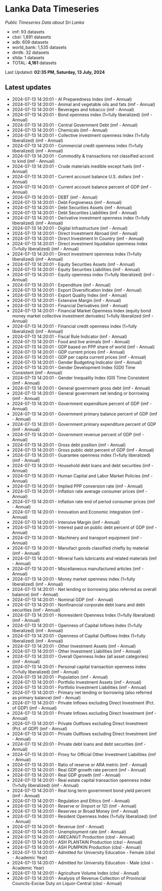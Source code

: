 # Lanka Data Timeseries
*Public Timeseries Data about Sri Lanka*

* imf: 93 datasets
* cbsl: 1,891 datasets
* adb: 609 datasets
* world_bank: 1,535 datasets
* dmtlk: 32 datasets
* sltda: 1 datasets
* TOTAL: **4,161** datasets

Last Updated: **02:35 PM, Saturday, 13 July, 2024**

## Latest updates

* 2024-07-13 14:20:01 - AI Preparedness Index (imf - Annual)
* 2024-07-13 14:20:01 - Animal and vegetable oils and fats (imf - Annual)
* 2024-07-13 14:20:01 - Beverages and tobacco (imf - Annual)
* 2024-07-13 14:20:01 - Bond openness index (1=fully liberalized) (imf - Annual)
* 2024-07-13 14:20:01 - Central Government Debt (imf - Annual)
* 2024-07-13 14:20:01 - Chemicals (imf - Annual)
* 2024-07-13 14:20:01 - Collective investment openness index (1=fully liberalized) (imf - Annual)
* 2024-07-13 14:20:01 - Commercial credit openness index (1=fully liberalized) (imf - Annual)
* 2024-07-13 14:20:01 - Commodity & transactions not classified accord to kind (imf - Annual)
* 2024-07-13 14:20:01 - Crude materials inedible except fuels (imf - Annual)
* 2024-07-13 14:20:01 - Current account balance U.S. dollars (imf - Annual)
* 2024-07-13 14:20:01 - Current account balance percent of GDP (imf - Annual)
* 2024-07-13 14:20:01 - DEBT (imf - Annual)
* 2024-07-13 14:20:01 - Debt Forgiveness (imf - Annual)
* 2024-07-13 14:20:01 - Debt Securities Assets (imf - Annual)
* 2024-07-13 14:20:01 - Debt Securities Liabilities (imf - Annual)
* 2024-07-13 14:20:01 - Derivative investment openness index (1=fully liberalized) (imf - Annual)
* 2024-07-13 14:20:01 - Digital Infrastructure (imf - Annual)
* 2024-07-13 14:20:01 - Direct Investment Abroad (imf - Annual)
* 2024-07-13 14:20:01 - Direct Investment In Country (imf - Annual)
* 2024-07-13 14:20:01 - Direct investment liquidation openness index (1=fully liberalized) (imf - Annual)
* 2024-07-13 14:20:01 - Direct investment openness index (1=fully liberalized) (imf - Annual)
* 2024-07-13 14:20:01 - Equity Securities Assets (imf - Annual)
* 2024-07-13 14:20:01 - Equity Securities Liabilities (imf - Annual)
* 2024-07-13 14:20:01 - Equity openness index (1=fully liberalized) (imf - Annual)
* 2024-07-13 14:20:01 - Expenditure (imf - Annual)
* 2024-07-13 14:20:01 - Export Diversification Index (imf - Annual)
* 2024-07-13 14:20:01 - Export Quality Index (imf - Annual)
* 2024-07-13 14:20:01 - Extensive Margin (imf - Annual)
* 2024-07-13 14:20:01 - Financial Derivatives (imf - Annual)
* 2024-07-13 14:20:01 - Financial Market Openness Index (equity bond money market collective investment derivates) 1=fully liberalized (imf - Annual)
* 2024-07-13 14:20:01 - Financial credit openness index (1=fully liberalized) (imf - Annual)
* 2024-07-13 14:20:01 - Fiscal Rule Indicator (imf - Annual)
* 2024-07-13 14:20:01 - Food and live animals (imf - Annual)
* 2024-07-13 14:20:01 - GDP based on PPP share of world (imf - Annual)
* 2024-07-13 14:20:01 - GDP current prices (imf - Annual)
* 2024-07-13 14:20:01 - GDP per capita current prices (imf - Annual)
* 2024-07-13 14:20:01 - Gender Budgeting Indicator (imf - Annual)
* 2024-07-13 14:20:01 - Gender Development Index (GDI) Time Consistent (imf - Annual)
* 2024-07-13 14:20:01 - Gender Inequality Index (GII) Time Consistent (imf - Annual)
* 2024-07-13 14:20:01 - General government gross debt (imf - Annual)
* 2024-07-13 14:20:01 - General government net lending or borrowing (imf - Annual)
* 2024-07-13 14:20:01 - Government expenditure percent of GDP (imf - Annual)
* 2024-07-13 14:20:01 - Government primary balance percent of GDP (imf - Annual)
* 2024-07-13 14:20:01 - Government primary expenditure percent of GDP (imf - Annual)
* 2024-07-13 14:20:01 - Government revenue percent of GDP (imf - Annual)
* 2024-07-13 14:20:01 - Gross debt position (imf - Annual)
* 2024-07-13 14:20:01 - Gross public debt percent of GDP (imf - Annual)
* 2024-07-13 14:20:01 - Guarantee openness index (1=fully liberalized) (imf - Annual)
* 2024-07-13 14:20:01 - Household debt loans and debt securities (imf - Annual)
* 2024-07-13 14:20:01 - Human Capital and Labor Market Policies (imf - Annual)
* 2024-07-13 14:20:01 - Implied PPP conversion rate (imf - Annual)
* 2024-07-13 14:20:01 - Inflation rate average consumer prices (imf - Annual)
* 2024-07-13 14:20:01 - Inflation rate end of period consumer prices (imf - Annual)
* 2024-07-13 14:20:01 - Innovation and Economic Integration (imf - Annual)
* 2024-07-13 14:20:01 - Intensive Margin (imf - Annual)
* 2024-07-13 14:20:01 - Interest paid on public debt percent of GDP (imf - Annual)
* 2024-07-13 14:20:01 - Machinery and transport equipment (imf - Annual)
* 2024-07-13 14:20:01 - Manufact goods classified chiefly by material (imf - Annual)
* 2024-07-13 14:20:01 - Mineral fuels lubricants and related materials (imf - Annual)
* 2024-07-13 14:20:01 - Miscellaneous manufactured articles (imf - Annual)
* 2024-07-13 14:20:01 - Money market openness index (1=fully liberalized) (imf - Annual)
* 2024-07-13 14:20:01 - Net lending or borrowing (also referred as overall balance) (imf - Annual)
* 2024-07-13 14:20:01 - Nominal GDP (imf - Annual)
* 2024-07-13 14:20:01 - Nonfinancial corporate debt loans and debt securities (imf - Annual)
* 2024-07-13 14:20:01 - Nonresident Openness Index (1=fully liberalized) (imf - Annual)
* 2024-07-13 14:20:01 - Openness of Capital Inflows Index (1=fully liberalized) (imf - Annual)
* 2024-07-13 14:20:01 - Openness of Capital Outflows Index (1=fully liberalized) (imf - Annual)
* 2024-07-13 14:20:01 - Other Investment Assets (imf - Annual)
* 2024-07-13 14:20:01 - Other Investment Liabilities (imf - Annual)
* 2024-07-13 14:20:01 - Overall Openness Index (all asset categories) (imf - Annual)
* 2024-07-13 14:20:01 - Personal capital transaction openness index (1=fully liberalized) (imf - Annual)
* 2024-07-13 14:20:01 - Population (imf - Annual)
* 2024-07-13 14:20:01 - Portfolio Investment Assets (imf - Annual)
* 2024-07-13 14:20:01 - Portfolio Investment Liabilities (imf - Annual)
* 2024-07-13 14:20:01 - Primary net lending or borrowing (also referred as primary balance) (imf - Annual)
* 2024-07-13 14:20:01 - Private Inflows excluding Direct Investment (Pct. of GDP) (imf - Annual)
* 2024-07-13 14:20:01 - Private Inflows excluding Direct Investment (imf - Annual)
* 2024-07-13 14:20:01 - Private Outflows excluding Direct Investment (Pct. of GDP) (imf - Annual)
* 2024-07-13 14:20:01 - Private Outflows excluding Direct Investment (imf - Annual)
* 2024-07-13 14:20:01 - Private debt loans and debt securities (imf - Annual)
* 2024-07-13 14:20:01 - Proxy for Official Other Investment Liabilities (imf - Annual)
* 2024-07-13 14:20:01 - Ratio of reserve or ARA metric (imf - Annual)
* 2024-07-13 14:20:01 - Real GDP growth rate percent (imf - Annual)
* 2024-07-13 14:20:01 - Real GDP growth (imf - Annual)
* 2024-07-13 14:20:01 - Real estate capital transaction openness index (1=fully liberalized) (imf - Annual)
* 2024-07-13 14:20:01 - Real long term government bond yield percent (imf - Annual)
* 2024-07-13 14:20:01 - Regulation and Ethics (imf - Annual)
* 2024-07-13 14:20:01 - Reserve or (Import or 12) (imf - Annual)
* 2024-07-13 14:20:01 - Reserves or Broad Money (imf - Annual)
* 2024-07-13 14:20:01 - Resident Openness Index (1=fully liberalized) (imf - Annual)
* 2024-07-13 14:20:01 - Revenue (imf - Annual)
* 2024-07-13 14:20:01 - Unemployment rate (imf - Annual)
* 2024-07-13 14:20:01 - ARECANUT Production (cbsl - Annual)
* 2024-07-13 14:20:01 - ASH PLANTAIN Production (cbsl - Annual)
* 2024-07-13 14:20:01 - ASH PUMPKIN Production (cbsl - Annual)
* 2024-07-13 14:20:01 - Admitted for University Education - Female (cbsl - Academic Year)
* 2024-07-13 14:20:01 - Admitted for University Education - Male (cbsl - Academic Year)
* 2024-07-13 14:20:01 - Agriculture Volume Index (cbsl - Annual)
* 2024-07-13 14:20:01 - Analysis of Revenue Collection of Provincial Councils-Excise Duty on Liquor-Central (cbsl - Annual)